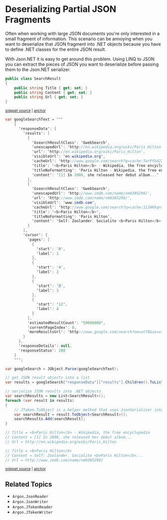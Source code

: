 # Deserializing Partial JSON Fragments

Often when working with large JSON documents you're only interested in a small fragment of information. This scenario can be annoying when you want to deserialize that JSON fragment into .NET objects because you have to define .NET classes for the entire JSON result.

With Json.NET it is easy to get around this problem. Using LINQ to JSON you can extract the pieces of JSON you want to deserialize before passing them to the Json.NET serializer.

<!-- snippet: SerializingPartialJsonFragmentsObject -->
<a id='snippet-serializingpartialjsonfragmentsobject'></a>
```cs
public class SearchResult
{
    public string Title { get; set; }
    public string Content { get; set; }
    public string Url { get; set; }
}
```
<sup><a href='/src/ArgonTests/Documentation/SerializationTests.cs#L891-L900' title='Snippet source file'>snippet source</a> | <a href='#snippet-serializingpartialjsonfragmentsobject' title='Start of snippet'>anchor</a></sup>
<!-- endSnippet -->

<!-- snippet: SerializingPartialJsonFragmentsExample -->
<a id='snippet-serializingpartialjsonfragmentsexample'></a>
```cs
var googleSearchText = """
    {
      'responseData': {
        'results': [
          {
            'GsearchResultClass': 'GwebSearch',
            'unescapedUrl': 'http://en.wikipedia.org/wiki/Paris_Hilton',
            'url': 'http://en.wikipedia.org/wiki/Paris_Hilton',
            'visibleUrl': 'en.wikipedia.org',
            'cacheUrl': 'http://www.google.com/search?q=cache:TwrPfhd22hYJ:en.wikipedia.org',
            'title': '<b>Paris Hilton</b> - Wikipedia, the free encyclopedia',
            'titleNoFormatting': 'Paris Hilton - Wikipedia, the free encyclopedia',
            'content': '[1] In 2006, she released her debut album...'
          },
          {
            'GsearchResultClass': 'GwebSearch',
            'unescapedUrl': 'http://www.imdb.com/name/nm0385296/',
            'url': 'http://www.imdb.com/name/nm0385296/',
            'visibleUrl': 'www.imdb.com',
            'cacheUrl': 'http://www.google.com/search?q=cache:1i34KkqnsooJ:www.imdb.com',
            'title': '<b>Paris Hilton</b>',
            'titleNoFormatting': 'Paris Hilton',
            'content': 'Self: Zoolander. Socialite <b>Paris Hilton</b>...'
          }
        ],
        'cursor': {
          'pages': [
            {
              'start': '0',
              'label': 1
            },
            {
              'start': '4',
              'label': 2
            },
            {
              'start': '8',
              'label': 3
            },
            {
              'start': '12',
              'label': 4
            }
          ],
          'estimatedResultCount': '59600000',
          'currentPageIndex': 0,
          'moreResultsUrl': 'http://www.google.com/search?oe=utf8&ie=utf8...'
        }
      },
      'responseDetails': null,
      'responseStatus': 200
    }
    """;

var googleSearch = JObject.Parse(googleSearchText);

// get JSON result objects into a list
var results = googleSearch["responseData"]["results"].Children().ToList();

// serialize JSON results into .NET objects
var searchResults = new List<SearchResult>();
foreach (var result in results)
{
    // JToken.ToObject is a helper method that uses JsonSerializer internally
    var searchResult = result.ToObject<SearchResult>();
    searchResults.Add(searchResult);
}

// Title = <b>Paris Hilton</b> - Wikipedia, the free encyclopedia
// Content = [1] In 2006, she released her debut album...
// Url = http://en.wikipedia.org/wiki/Paris_Hilton

// Title = <b>Paris Hilton</b>
// Content = Self: Zoolander. Socialite <b>Paris Hilton</b>...
// Url = http://www.imdb.com/name/nm0385296/
```
<sup><a href='/src/ArgonTests/Documentation/SerializationTests.cs#L905-L983' title='Snippet source file'>snippet source</a> | <a href='#snippet-serializingpartialjsonfragmentsexample' title='Start of snippet'>anchor</a></sup>
<!-- endSnippet -->


## Related Topics

 * `Argon.JsonReader`
 * `Argon.JsonWriter`
 * `Argon.JTokenReader`
 * `Argon.JTokenWriter`
